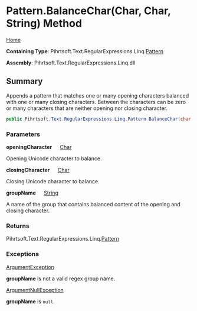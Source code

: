 # Pattern\.BalanceChar\(Char, Char, String\) Method

[Home](../../../../../../README.md)

**Containing Type**: Pihrtsoft\.Text\.RegularExpressions\.Linq\.[Pattern](../README.md)

**Assembly**: Pihrtsoft\.Text\.RegularExpressions\.Linq\.dll

## Summary

Appends a pattern that matches one or many opening characters balanced with one or many closing characters\.
Between the characters can be zero or many characters that are neither opening nor closing character\.

```csharp
public Pihrtsoft.Text.RegularExpressions.Linq.Pattern BalanceChar(char openingCharacter, char closingCharacter, string groupName)
```

### Parameters

**openingCharacter** &emsp; [Char](https://docs.microsoft.com/en-us/dotnet/api/system.char)

Opening Unicode character to balance\.

**closingCharacter** &emsp; [Char](https://docs.microsoft.com/en-us/dotnet/api/system.char)

Closing Unicode character to balance\.

**groupName** &emsp; [String](https://docs.microsoft.com/en-us/dotnet/api/system.string)

A name of the group that contains balanced content of the opening and closing character\.

### Returns

Pihrtsoft\.Text\.RegularExpressions\.Linq\.[Pattern](../README.md)

### Exceptions

[ArgumentException](https://docs.microsoft.com/en-us/dotnet/api/system.argumentexception)

**groupName** is not a valid regex group name\.

[ArgumentNullException](https://docs.microsoft.com/en-us/dotnet/api/system.argumentnullexception)

**groupName** is `null`\.

